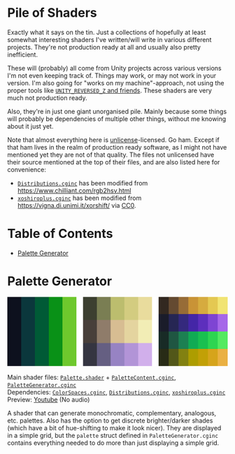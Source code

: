 Pile of Shaders
======

Exactly what it says on the tin. Just a collections of hopefully at least somewhat interesting shaders I've written/will write in various different projects. They're not production ready at all and usually also pretty inefficient.

These will (probably) all come from Unity projects across various versions I'm not even keeping track of. Things may work, or may not work in your version. I'm also going for "works on my machine"-approach, not using the proper tools like [`UNITY_REVERSED_Z` and friends](https://docs.unity3d.com/Manual/SL-PlatformDifferences.html). These shaders are very much not production ready.

Also, they're in just one giant unorganised pile. Mainly because some things will probably be dependencies of multiple other things, without me knowing about it just yet.

Note that almost everything here is [unlicense](./UNLICENSE)-licensed. Go ham. Except if that ham lives in the realm of production ready software, as I might not have mentioned yet they are not of that quality. The files not unlicensed have their source mentioned at the top of their files, and are also listed here for convenience:

* [`Distributions.cginc`](./Distributions.cginc) has been modified from <https://www.chilliant.com/rgb2hsv.html>
* [`xoshiroplus.cginc`](./xoshiroplus.cginc) has been modified from <https://vigna.di.unimi.it/xorshift/> via [CC0](http://creativecommons.org/publicdomain/zero/1.0/).


Table of Contents
======
* [Palette Generator](#palette-generator)


Palette Generator
======
![](thumbnails/palette-generator.png)

Main shader files: [`Palette.shader`](./Palette.shader) + [`PaletteContent.cginc`](./PaletteContent.cginc), [`PaletteGenerator.cginc`](./PaletteGenerator.cginc)  
Dependencies: [`ColorSpaces.cginc`](./ColorSpaces.cginc), [`Distributions.cginc`](./Distributions.cginc), [`xoshiroplus.cginc`](./xoshiroplus.cginc)  
Preview: [Youtube](https://youtu.be/3f-_7IJsX74) (No audio)

A shader that can generate monochromatic, complementary, analogous, etc. palettes. Also has the option to get discrete brighter/darker shades (which have a bit of hue-shifting to make it look nicer). They are displayed in a simple grid, but the `palette` struct defined in `PaletteGenerator.cginc` contains everything needed to do more than just displaying a simple grid.